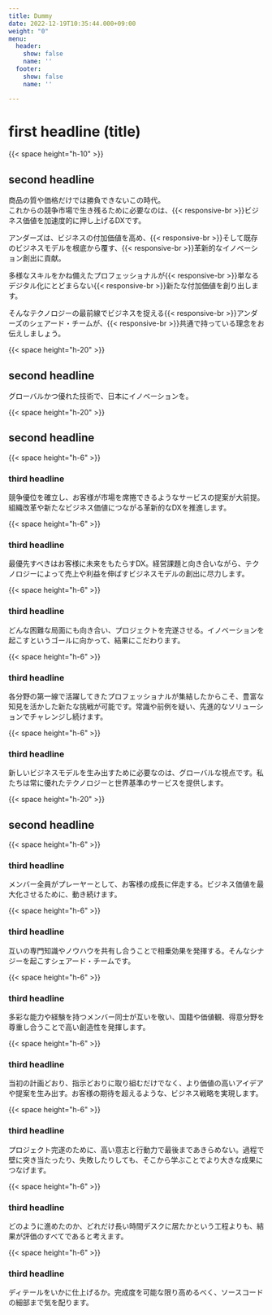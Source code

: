 ```yaml
---
title: Dummy
date: 2022-12-19T10:35:44.000+09:00
weight: "0"
menu:
  header:
    show: false
    name: ''
  footer:
    show: false
    name: ''

---
```

# first headline (title)

{{< space height="h-10" >}}

## second headline

商品の質や価格だけでは勝負できないこの時代。  
これからの競争市場で生き残るために必要なのは、{{< responsive-br >}}ビジネス価値を加速度的に押し上げるDXです。

アンダーズは、ビジネスの付加価値を高め、{{< responsive-br >}}そして既存のビジネスモデルを根底から覆す、{{< responsive-br >}}革新的なイノベーション創出に貢献。

多様なスキルをかね備えたプロフェッショナルが{{< responsive-br >}}単なるデジタル化にとどまらない{{< responsive-br >}}新たな付加価値を創り出します。

そんなテクノロジーの最前線でビジネスを捉える{{< responsive-br >}}アンダーズのシェアード・チームが、{{< responsive-br >}}共通で持っている理念をお伝えしましょう。

{{< space height="h-20" >}}

## second headline

<font class="font-bold text-xl">グローバルかつ優れた技術で、日本にイノベーションを。</font>

{{< space height="h-20" >}}

## second headline

{{< space height="h-6" >}}

### third headline

競争優位を確立し、お客様が市場を席捲できるようなサービスの提案が大前提。組織改革や新たなビジネス価値につながる革新的なDXを推進します。

{{< space height="h-6" >}}

### third headline

最優先すべきはお客様に未来をもたらすDX。経営課題と向き合いながら、テクノロジーによって売上や利益を伸ばすビジネスモデルの創出に尽力します。

{{< space height="h-6" >}}

### third headline

どんな困難な局面にも向き合い、プロジェクトを完遂させる。イノベーションを起こすというゴールに向かって、結果にこだわります。

{{< space height="h-6" >}}

### third headline

各分野の第一線で活躍してきたプロフェッショナルが集結したからこそ、豊富な知見を活かした新たな挑戦が可能です。常識や前例を疑い、先進的なソリューションでチャレンジし続けます。

{{< space height="h-6" >}}

### third headline

新しいビジネスモデルを生み出すために必要なのは、グローバルな視点です。私たちは常に優れたテクノロジーと世界基準のサービスを提供します。

{{< space height="h-20" >}}

## second headline

{{< space height="h-6" >}}

### third headline

メンバー全員がプレーヤーとして、お客様の成長に伴走する。ビジネス価値を最大化させるために、動き続けます。

{{< space height="h-6" >}}

### third headline

互いの専門知識やノウハウを共有し合うことで相乗効果を発揮する。そんなシナジーを起こすシェアード・チームです。

{{< space height="h-6" >}}

### third headline

多彩な能力や経験を持つメンバー同士が互いを敬い、国籍や価値観、得意分野を尊重し合うことで高い創造性を発揮します。

{{< space height="h-6" >}}

### third headline

当初の計画どおり、指示どおりに取り組むだけでなく、より価値の高いアイデアや提案を生み出す。お客様の期待を超えるような、ビジネス戦略を実現します。

{{< space height="h-6" >}}

### third headline

プロジェクト完遂のために、高い意志と行動力で最後まであきらめない。過程で壁に突き当たったり、失敗したりしても、そこから学ぶことでより大きな成果につなげます。

{{< space height="h-6" >}}

### third headline

どのように進めたのか、どれだけ長い時間デスクに居たかという工程よりも、結果が評価のすべてであると考えます。

{{< space height="h-6" >}}

### third headline

ディテールをいかに仕上げるか。完成度を可能な限り高めるべく、ソースコードの細部まで気を配ります。